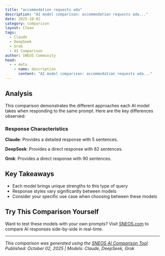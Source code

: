 ```yaml
---
title: "accommodation requests ada"
description: "AI model comparison: accommodation requests ada..."
date: 2025-10-02
category: comparison
layout: Clean
tags:
  - Claude
  - DeepSeek
  - Grok
  - AI Comparison
author: SNEOS Community
head:
  - - meta
    - name: description
      content: "AI model comparison: accommodation requests ada..."
---
```


<ChatComparison
  title="accommodation requests ada"
  prompt="accommodation requests ada"
  :responses='{"Claude": "Here\u0027s a comprehensive guide to ADA accommodation requests:\n\n## What Are ADA Accommodations?\n\n**Reasonable accommodations** are modifications or adjustments that enable individuals with disabilities to:\n- Perform essential job functions (employment)\n- Access services and programs\n- Use facilities equally\n\n## Types of Accommodations\n\n### Workplace Accommodations\n- Modified work schedules or breaks\n- Accessible parking spaces\n- Ergonomic equipment or assistive technology\n- Job restructuring or reassignment\n- Sign language interpreters\n- Modified training materials\n\n### Public Accommodations\n- Wheelchair accessibility\n- Service animal access\n- Alternative communication methods\n- Modified policies or procedures\n\n## How to Request Accommodations\n\n### 1. **Make the Request**\n- Can be verbal or written\n- No specific form required\n- Should identify the disability and needed accommodation\n- Can be made by the individual or their representative\n\n### 2. **Required Information**\n- Nature of the disability (general description)\n- How it limits major life activities\n- Specific accommodation needed\n- Medical documentation may be requested\n\n### 3. **Interactive Process**\n- Employer/entity must engage in good faith discussion\n- May involve exploring alternative accommodations\n- Should be collaborative and ongoing\n\n## Employer/Entity Responsibilities\n\n### Must Provide Unless:\n- **Undue hardship** (significant difficulty or expense)\n- **Direct threat** to health/safety\n- **Fundamental alteration** of business/program\n\n### Process Requirements:\n- Respond promptly to requests\n- Engage in interactive dialogue\n- Consider effectiveness of proposed accommodations\n- Implement reasonable solutions\n\n## Common Examples\n\n### Workplace:\n- Flexible work-from-home arrangements\n- Modified equipment or software\n- Adjusted work hours\n- Reserved parking spaces\n- Quiet workspace for concentration\n\n### Public Spaces:\n- Ramps and elevators\n- Accessible restrooms\n- Audio/visual aids\n- Service animal accommodation\n- Modified seating arrangements\n\n## Documentation Requirements\n\n### What Employers Can Request:\n- Verification of disability\n- Functional limitations\n- Need for specific accommodation\n- Medical professional\u0027s recommendations\n\n### What They Cannot Request:\n- Complete medical records\n- Unrelated medical information\n- Genetic information\n- Specific diagnosis details\n\n## Timeline and Implementation\n\n- **No specific deadline** in ADA\n- Must be \u0022prompt\u0022 and \u0022without unnecessary delay\u0022\n- Temporary accommodations may be provided during review\n- Implementation should be as soon as reasonably possible\n\n## Best Practices\n\n### For Individuals:\n- Be specific about needs\n- Suggest potential solutions\n- Provide necessary documentation\n- Maintain open communication\n\n### For Employers/Entities:\n- Train staff on accommodation process\n- Document all interactions\n- Consider cost-effective solutions first\n- Maintain confidentiality\n\n## When Requests Can Be Denied\n\n- Accommodation would cause undue hardship\n- Individual isn\u0027t qualified for the position\n- Accommodation would fundamentally alter the business\n- Would pose direct threat to safety\n\n## Getting Help\n\n### Resources:\n- **EEOC** (Equal Employment Opportunity Commission)\n- **Department of Justice ADA Information Line**\n- **Job Accommodation Network (JAN)**\n- **Disability Rights Organizations**\n- **State Disability Services**\n\n### Legal Assistance:\n- Disability rights attorneys\n- Legal aid organizations\n- State bar association referrals\n\nWould you like me to elaborate on any specific aspect of ADA accommodations, such as the process for a particular setting (workplace, housing, public accommodations) or specific types of disabilities?", "DeepSeek": "Of course. This is a critical topic for employers, educators, and service providers. Here is a comprehensive overview of accommodation requests under the Americans with Disabilities Act (ADA).\n\n### What is an ADA Accommodation Request?\n\nAn **ADA accommodation request** is a statement made by a qualified individual with a disability to an employer, school, or public entity, asking for a change or adjustment that will allow them to:\n* **Perform the essential functions of a job** (for employment).\n* **Have equal access to programs, services, or facilities** (for state/local governments and public accommodations).\n\nThe goal is to provide an **equal opportunity** for the individual, not to provide an unfair advantage.\n\n---\n\n### The Legal Framework: Titles of the ADA\n\nThe rules differ slightly depending on the context:\n\n1. **Title I (Employment):** Covers private employers with 15 or more employees, state and local governments, employment agencies, and labor unions.\n2. **Title II (State \u0026 Local Government):** Covers all activities of state and local governments, regardless of the number of employees or receipt of federal funding.\n3. **Title III (Public Accommodations):** Covers businesses and nonprofits open to the public (e.g., restaurants, hotels, retail stores, doctors\u0027 offices, schools).\n\n---\n\n### The Interactive Process\n\nThe cornerstone of handling an accommodation request is the **\u0022interactive process\u0022**\u2014a flexible, good-faith dialogue between the requester and the entity. It\u0027s not a single event but a collaborative effort to find an effective solution.\n\n#### Step 1: The Request\n* **How it can be made:** The request does not need to be in writing or use the words \u0022reasonable accommodation under the ADA.\u0022 An employee simply needs to indicate they have a disability-related limitation that requires a workplace change.\n * *Examples:* \u0022I\u0027m having trouble getting to work on time because of my new medication.\u0022 or \u0022The glare from my screen is triggering migraines; I need a different monitor.\u0022\n* **Who can make a request:** The employee or someone acting on their behalf (e.g., a family member, doctor, friend).\n\n#### Step 2: Gathering Information (If Needed)\nThe employer may ask for reasonable documentation about the disability and its limitations. The focus should be on:\n* That the individual has a covered disability.\n* The functional limitations of the disability.\n* Why the requested accommodation is needed.\n* Suggested accommodations.\n\nYou cannot ask for a full medical record or a diagnosis unrelated to the accommodation need.\n\n#### Step 3: Identifying Potential Accommodations\nBoth parties should discuss possible accommodations. The employer should:\n* Consider the employee\u0027s preferred accommodation.\n* Explore alternative effective accommodations if the preferred one is not feasible.\n* Consult external resources like the **Job Accommodation Network (JAN)** ([askjan.org](https://askjan.org/)) for free, expert guidance.\n\n#### Step 4: Implementing the Accommodation\nOnce an agreement is reached, the employer should implement the accommodation promptly and inform the employee of any relevant details.\n\n#### Step 5: Monitoring and Follow-up\nCheck in periodically to ensure the accommodation is effective and doesn\u0027t need adjustment.\n\n---\n\n### What is a \u0022Reasonable Accommodation\u0022?\n\nA reasonable accommodation is any modification or adjustment that does not impose an **\u0022undue hardship\u0022** on the operation of the business.\n\n**Common Examples for Employment:**\n* **Physical Changes:** Installing a ramp, modifying a restroom, adjusting desk height.\n* **Policy Modifications:** Allowing a modified work schedule, permitting more frequent breaks, allowing a service animal at work.\n* **Providing Assistance:** Providing a reader or interpreter, using voice recognition software, providing a quieter workspace.\n* **Job Restructuring:** Reallocating minor or marginal job functions that the employee cannot perform.\n\n---\n\n### When Can a Request Be Denied?\n\nAn employer is not required to provide an accommodation if it poses an **\u0022undue hardship,\u0022** which is defined as an action requiring \u0022significant difficulty or expense.\u0022 Factors considered include:\n* The nature and cost of the accommodation.\n* The overall financial resources of the facility and the employer.\n* The impact on the operation of the business.\n\nAn employer can also deny a request if:\n* It would not enable the employee to perform the essential functions of the job.\n* It would eliminate an essential function of the job.\n* The employee poses a \u0022direct threat\u0022 to the health or safety of themselves or others that cannot be mitigated.\n\n**Important:** If one accommodation is too difficult or expensive, the employer must still explore whether another, effective accommodation is available without undue hardship.\n\n---\n\n### Best Practices for Handling Requests\n\n1. **Have a Clear Policy:** Establish and communicate a clear process for requesting accommodations.\n2. **Train Managers:** Ensure managers know how to recognize a request and who to direct it to (often HR).\n3. **Respond Promptly:** Do not unnecessarily delay the interactive process.\n4. **Be Flexible and Collaborative:** Focus on finding a solution, not on creating barriers.\n5. **Maintain Confidentiality:** Medical information related to an accommodation must be kept confidential and stored separately from the employee\u0027s general personnel file.\n6. **Document the Process:** Keep notes on the interactive process, options considered, and the final decision.\n\n### For Other Settings (Titles II \u0026 III)\n\nThe principles are similar but applied differently:\n* **Schools \u0026 Universities:** Provide academic adjustments and auxiliary aids (e.g., extended test time, note-takers, accessible classrooms).\n* **Public Businesses (Retail, Hotels, etc.):** Ensure equal access to goods and services (e.g., providing a sign language interpreter for a tour, allowing a service animal, making a website accessible).\n\n### Key Resources\n\n* **U.S. Equal Employment Opportunity Commission (EEOC):** [EEOC Enforcement Guidance on Reasonable Accommodation](https://www.eeoc.gov/laws/guidance/enforcement-guidance-reasonable-accommodation-and-undue-hardship-under-ada) - The definitive legal guide for employers.\n* **Job Accommodation Network (JAN):** [askjan.org](https://askjan.org/) - The leading source of free, expert, and confidential guidance on workplace accommodations.\n\n**Disclaimer:** This information is for educational purposes and does not constitute legal advice. For specific situations, consult with a qualified legal professional.", "Grok": "Under the Americans with Disabilities Act (ADA), individuals with disabilities are entitled to request reasonable accommodations in various settings, such as the workplace, public services, and places of public accommodation. These accommodations are modifications or adjustments that enable individuals with disabilities to have equal access to opportunities, services, or participation. Below is a detailed overview of accommodation requests under the ADA:\n\n---\n\n### **1. What is a Reasonable Accommodation?**\nA reasonable accommodation is a change or adjustment to a policy, practice, or environment that allows a qualified individual with a disability to perform essential job functions, access services, or enjoy equal opportunities. Examples include:\n- Modifying work schedules (e.g., flexible hours for medical appointments).\n- Providing assistive technology (e.g., screen readers, voice recognition software).\n- Making physical modifications (e.g., installing ramps, widening doorways).\n- Offering alternative communication methods (e.g., sign language interpreters, braille materials).\n- Adjusting policies (e.g., allowing service animals in a no-pet area).\n\nA reasonable accommodation must not cause an \u0022undue hardship\u0022 to the employer or entity, meaning it should not be excessively costly, disruptive, or fundamentally alter the nature of the business or service.\n\n---\n\n### **2. Who Can Request an Accommodation?**\n- **Employees or Job Applicants**: Under Title I of the ADA, individuals with disabilities can request accommodations to perform essential job duties or participate in the hiring process.\n- **Customers or Clients**: Under Title III, individuals can request accommodations to access goods, services, or facilities in places of public accommodation (e.g., restaurants, stores, theaters).\n- **Individuals with Disabilities in Public Services**: Under Title II, individuals can request accommodations to access state or local government services, programs, or activities.\n\nTo qualify, the individual must have a disability as defined by the ADA: a physical or mental impairment that substantially limits one or more major life activities, a record of such an impairment, or being regarded as having such an impairment.\n\n---\n\n### **3. How to Request an Accommodation**\nThere is no specific format required to request an accommodation under the ADA, but the process typically includes the following steps:\n\n#### **In the Workplace (Title I):**\n1. **Inform the Employer**: The employee must notify their employer (e.g., HR or a supervisor) that they need an accommodation due to a disability. The request can be made verbally or in writing.\n2. **Describe the Need**: While the employee doesn\u2019t need to use specific legal terms (e.g., \u0022reasonable accommodation\u0022 or \u0022ADA\u0022), they should clearly explain the limitation caused by their disability and how an accommodation would help.\n3. **Engage in the Interactive Process**: The employer and employee should work together to identify a suitable accommodation. This may involve discussing the employee\u2019s needs, limitations, and potential solutions.\n4. **Provide Documentation (if requested)**: The employer may ask for medical documentation to verify the disability and the need for accommodation. However, they cannot ask for unrelated medical information.\n5. **Implement the Accommodation**: Once agreed upon, the employer should provide the accommodation in a timely manner.\n\n#### **In Public Accommodations (Title III) or Public Services (Title II):**\n1. Contact the entity (e.g., a business, government agency) and explain the need for an accommodation due to a disability.\n2. Specify the barrier or limitation (e.g., inability to access a building due to lack of ramps).\n3. Request a specific modification or adjustment, if possible.\n\n---\n\n### **4. Employer or Entity Responsibilities**\n- **Engage in Good Faith**: Employers and entities must engage in an interactive process to find a reasonable accommodation.\n- **Maintain Confidentiality**: Any medical information provided during the accommodation process must be kept confidential.\n- **Provide Accommodation**: If the request is reasonable and does not cause undue hardship, the entity must provide the accommodation.\n- **Denial of Accommodation**: If an accommodation is denied, the entity must provide a clear explanation, often related to undue hardship or the accommodation not being effective.\n\n---\n\n### **5. What is \u0022Undue Hardship\u0022?**\nUndue hardship refers to significant difficulty or expense for the employer or entity. Factors considered include:\n- The cost of the accommodation.\n- The financial resources of the entity.\n- The size and nature of the business or operation.\n- The impact on other employees or operations.\n\nFor example, a small business might not be required to install an expensive elevator if it would be financially unfeasible, but they might need to find an alternative solution, like providing services on the ground floor.\n\n---\n\n### **6. Examples of Reasonable Accommodations**\n- **Workplace**: Providing a standing desk for someone with a back condition, offering a quiet workspace for someone with anxiety, or allowing telework for someone with a mobility impairment.\n- **Public Accommodations**: Providing accessible seating at a concert venue, offering menus in braille at a restaurant, or ensuring wheelchair access in a hotel.\n- **Public Services**: Offering sign language interpreters during government meetings or ensuring accessible voting locations.\n\n---\n\n### **7. Filing a Complaint if Denied**\nIf an accommodation request is denied or the entity fails to engage in the process, individuals can file a complaint or seek legal recourse:\n- **Workplace (Title I)**: File a charge of discrimination with the Equal Employment Opportunity Commission (EEOC) within 180 days (or 300 days in states with a fair employment practices agency).\n- **Public Services (Title II)**: File a complaint with the U.S. Department of Justice (DOJ) or the relevant federal agency.\n- **Public Accommodations (Title III)**: File a complaint with the DOJ or pursue a private lawsuit.\n\n---\n\n### **8. Additional Resources**\n- **ADA National Network**: Provides information and guidance on ADA compliance and accommodations (adanationalnetwork.org).\n- **EEOC**: Offers resources and assistance for workplace accommodations (eeoc.gov).\n- **U.S. Department of Justice**: Handles complaints and provides information on Titles II and III (ada.gov).\n\n---\n\nIf you have a specific situation or need help drafting a request, feel free to provide more details, and I can assist further!"}' 
  published-date="02:00"
/>

## Analysis

This comparison demonstrates the different approaches each AI model takes when responding to the same prompt. Here are the key differences observed:

### Response Characteristics

**Claude**: Provides a detailed response with 5 sentences. 

**DeepSeek**: Provides a direct response with 82 sentences. 

**Grok**: Provides a direct response with 90 sentences. 

## Key Takeaways

- Each model brings unique strengths to this type of query
- Response styles vary significantly between models
- Consider your specific use case when choosing between these models

## Try This Comparison Yourself

Want to test these models with your own prompts? Visit [SNEOS.com](https://sneos.com) to compare AI responses side-by-side in real-time.

---

*This comparison was generated using the [SNEOS AI Comparison Tool](https://sneos.com)*
*Published: October 02, 2025 | Models: Claude, DeepSeek, Grok*
